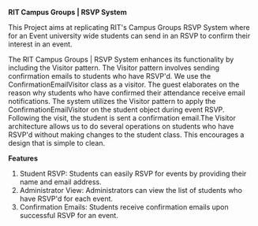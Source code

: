 **RIT Campus Groups | RSVP System**

This Project aims at replicating RIT's Campus Groups RSVP System where for an Event university wide students can send in an RSVP to confirm their interest in an event.

The RIT Campus Groups | RSVP System enhances its functionality by including the Visitor pattern. The Visitor pattern involves sending confirmation emails to students who have RSVP'd. We use the ConfirmationEmailVisitor class as a visitor. The guest elaborates on the reason why students
who have confirmed their attendance receive email notifications. The system utilizes the Visitor pattern to apply the ConfirmationEmailVisitor on the student object during event RSVP. Following the visit, the student is sent a confirmation email.The Visitor architecture
allows us to do several operations on students who have RSVP'd without making changes to the student class. This encourages a design that is simple to clean.


**Features** 
1. Student RSVP: Students can easily RSVP for events by providing their name and email address.
2. Administrator View: Administrators can view the list of students who have RSVP'd for each event.
3. Confirmation Emails: Students receive confirmation emails upon successful RSVP for an event.
